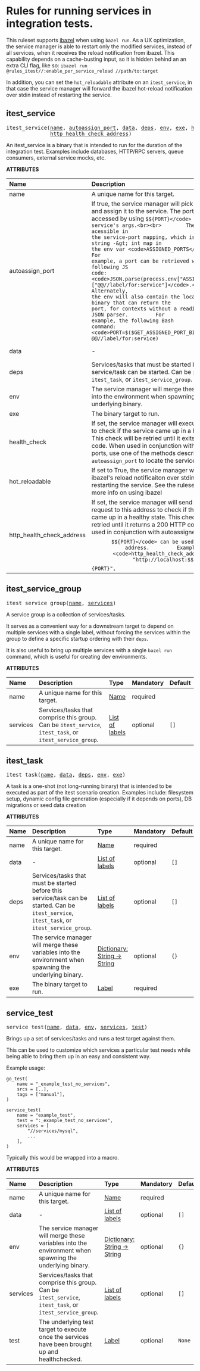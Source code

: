 <!-- Generated with Stardoc: http://skydoc.bazel.build -->


# Rules for running services in integration tests.

This ruleset supports [ibazel](https://github.com/bazelbuild/bazel-watcher) when using `bazel run`.
As a UX optimization, the service manager is able to restart only the modified services, instead of all services,
when it receives the reload notification from ibazel. This capability depends on a cache-busting input, so it is hidden
behind an an extra CLI flag, like so:
`ibazel run @rules_itest//:enable_per_service_reload //path/to:target`

In addition, you can set the `hot_reloadable` attribute on an `itest_service`, in that case the service manager will
forward the ibazel hot-reload notification over stdin instead of restarting the service.


<a id="itest_service"></a>

## itest_service

<pre>
itest_service(<a href="#itest_service-name">name</a>, <a href="#itest_service-autoassign_port">autoassign_port</a>, <a href="#itest_service-data">data</a>, <a href="#itest_service-deps">deps</a>, <a href="#itest_service-env">env</a>, <a href="#itest_service-exe">exe</a>, <a href="#itest_service-health_check">health_check</a>, <a href="#itest_service-hot_reloadable">hot_reloadable</a>,
              <a href="#itest_service-http_health_check_address">http_health_check_address</a>)
</pre>

An itest_service is a binary that is intended to run for the duration of the integration test. Examples include databases, HTTP/RPC servers, queue consumers, external service mocks, etc.

**ATTRIBUTES**


| Name  | Description | Type | Mandatory | Default |
| :------------- | :------------- | :------------- | :------------- | :------------- |
| <a id="itest_service-name"></a>name |  A unique name for this target.   | <a href="https://bazel.build/concepts/labels#target-names">Name</a> | required |  |
| <a id="itest_service-autoassign_port"></a>autoassign_port |  If true, the service manager will pick a free port and assign it to the service.         The port can be accessed by using <code>$${PORT}</code> in the service's args.<br><br>        The port is also acessible in the service-port mapping, which is a JSON string -&gt; int map in the env var <code>ASSIGNED_PORTS</code>.         For example, a port can be retrieved with the following JS code:         <code>JSON.parse(process.env["ASSIGNED_PORTS"])["@@//label/for:service"]</code>.<br><br>        Alternately, the env will also contain the location of a binary that can return the port, for contexts without a readily-accessible JSON parser.         For example, the following Bash command:          <code>PORT=$($GET_ASSIGNED_PORT_BIN @@//label/for:service)</code>   | Boolean | optional | <code>False</code> |
| <a id="itest_service-data"></a>data |  -   | <a href="https://bazel.build/concepts/labels">List of labels</a> | optional | <code>[]</code> |
| <a id="itest_service-deps"></a>deps |  Services/tasks that must be started before this service/task can be started. Can be <code>itest_service</code>, <code>itest_task</code>, or <code>itest_service_group</code>.   | <a href="https://bazel.build/concepts/labels">List of labels</a> | optional | <code>[]</code> |
| <a id="itest_service-env"></a>env |  The service manager will merge these variables into the environment when spawning the underlying binary.   | <a href="https://bazel.build/rules/lib/dict">Dictionary: String -> String</a> | optional | <code>{}</code> |
| <a id="itest_service-exe"></a>exe |  The binary target to run.   | <a href="https://bazel.build/concepts/labels">Label</a> | required |  |
| <a id="itest_service-health_check"></a>health_check |  If set, the service manager will execute this binary to check if the service came up in a healthy state.         This check will be retried until it exits with a 0 exit code. When used in conjunction with autoassigned ports, use         one of the methods described in <code>autoassign_port</code> to locate the service.   | <a href="https://bazel.build/concepts/labels">Label</a> | optional | <code>None</code> |
| <a id="itest_service-hot_reloadable"></a>hot_reloadable |  If set to True, the service manager will propagate ibazel's reload notificaiton over stdin instead of restarting the service.         See the ruleset docstring for more info on using ibazel   | Boolean | optional | <code>False</code> |
| <a id="itest_service-http_health_check_address"></a>http_health_check_address |  If set, the service manager will send an HTTP request to this address to check if the service came up in a healthy state.         This check will be retried until it returns a 200 HTTP code. When used in conjunction with autoassigned ports, <code>$${PORT}</code> can be used in the address.         Example: <code>http_health_check_address = "http://localhost:$${PORT}",</code>   | String | optional | <code>""</code> |


<a id="itest_service_group"></a>

## itest_service_group

<pre>
itest_service_group(<a href="#itest_service_group-name">name</a>, <a href="#itest_service_group-services">services</a>)
</pre>

A service group is a collection of services/tasks.

It serves as a convenient way for a downstream target to depend on multiple services with a single label, without
forcing the services within the group to define a specific startup ordering with their `deps`.

It is also useful to bring up multiple services with a single `bazel run` command, which is useful for creating
dev environments.

**ATTRIBUTES**


| Name  | Description | Type | Mandatory | Default |
| :------------- | :------------- | :------------- | :------------- | :------------- |
| <a id="itest_service_group-name"></a>name |  A unique name for this target.   | <a href="https://bazel.build/concepts/labels#target-names">Name</a> | required |  |
| <a id="itest_service_group-services"></a>services |  Services/tasks that comprise this group. Can be <code>itest_service</code>, <code>itest_task</code>, or <code>itest_service_group</code>.   | <a href="https://bazel.build/concepts/labels">List of labels</a> | optional | <code>[]</code> |


<a id="itest_task"></a>

## itest_task

<pre>
itest_task(<a href="#itest_task-name">name</a>, <a href="#itest_task-data">data</a>, <a href="#itest_task-deps">deps</a>, <a href="#itest_task-env">env</a>, <a href="#itest_task-exe">exe</a>)
</pre>

A task is a one-shot (not long-running binary) that is intended to be executed as part of the itest scenario creation.
Examples include: filesystem setup, dynamic config file generation (especially if it depends on ports), DB migrations or seed data creation

**ATTRIBUTES**


| Name  | Description | Type | Mandatory | Default |
| :------------- | :------------- | :------------- | :------------- | :------------- |
| <a id="itest_task-name"></a>name |  A unique name for this target.   | <a href="https://bazel.build/concepts/labels#target-names">Name</a> | required |  |
| <a id="itest_task-data"></a>data |  -   | <a href="https://bazel.build/concepts/labels">List of labels</a> | optional | <code>[]</code> |
| <a id="itest_task-deps"></a>deps |  Services/tasks that must be started before this service/task can be started. Can be <code>itest_service</code>, <code>itest_task</code>, or <code>itest_service_group</code>.   | <a href="https://bazel.build/concepts/labels">List of labels</a> | optional | <code>[]</code> |
| <a id="itest_task-env"></a>env |  The service manager will merge these variables into the environment when spawning the underlying binary.   | <a href="https://bazel.build/rules/lib/dict">Dictionary: String -> String</a> | optional | <code>{}</code> |
| <a id="itest_task-exe"></a>exe |  The binary target to run.   | <a href="https://bazel.build/concepts/labels">Label</a> | required |  |


<a id="service_test"></a>

## service_test

<pre>
service_test(<a href="#service_test-name">name</a>, <a href="#service_test-data">data</a>, <a href="#service_test-env">env</a>, <a href="#service_test-services">services</a>, <a href="#service_test-test">test</a>)
</pre>

Brings up a set of services/tasks and runs a test target against them.
    
This can be used to customize which services a particular test needs while being able to bring them up in an easy and consistent way.

Example usage:
```
go_test(
    name = "_example_test_no_services",
    srcs = [..],
    tags = ["manual"],
)

service_test(
    name = "example_test",
    test = ":_example_test_no_services",
    services = [
        "//services/mysql",
        ...
    ],
)
```

Typically this would be wrapped into a macro.

**ATTRIBUTES**


| Name  | Description | Type | Mandatory | Default |
| :------------- | :------------- | :------------- | :------------- | :------------- |
| <a id="service_test-name"></a>name |  A unique name for this target.   | <a href="https://bazel.build/concepts/labels#target-names">Name</a> | required |  |
| <a id="service_test-data"></a>data |  -   | <a href="https://bazel.build/concepts/labels">List of labels</a> | optional | <code>[]</code> |
| <a id="service_test-env"></a>env |  The service manager will merge these variables into the environment when spawning the underlying binary.   | <a href="https://bazel.build/rules/lib/dict">Dictionary: String -> String</a> | optional | <code>{}</code> |
| <a id="service_test-services"></a>services |  Services/tasks that comprise this group. Can be <code>itest_service</code>, <code>itest_task</code>, or <code>itest_service_group</code>.   | <a href="https://bazel.build/concepts/labels">List of labels</a> | optional | <code>[]</code> |
| <a id="service_test-test"></a>test |  The underlying test target to execute once the services have been brought up and healthchecked.   | <a href="https://bazel.build/concepts/labels">Label</a> | optional | <code>None</code> |


